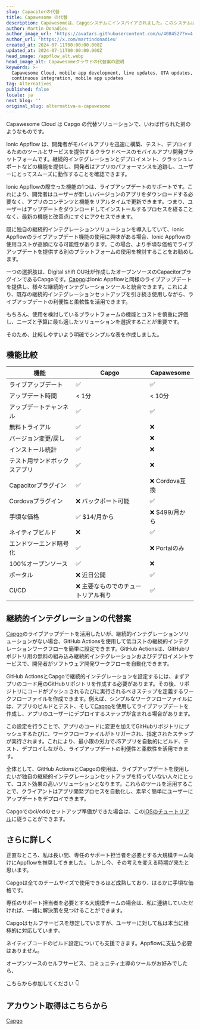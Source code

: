 ```yaml
---
slug: Capacitorの代替
title: Capawesome の代替
description: Capawesomeは、Capgoシステムにインスパイアされました。このシステムはCapgoほど完全ではありませんが、良い代替手段です。
author: Martin Donadieu
author_image_url: 'https://avatars.githubusercontent.com/u/4084527?v=4'
author_url: 'https://x.com/martindonadieu'
created_at: 2024-07-11T00:00:00.000Z
updated_at: 2024-07-11T00:00:00.000Z
head_image: /appflow_alt.webp
head_image_alt: Capawesomeクラウドの代替案の説明
keywords: >-
  Capawesome Cloud, mobile app development, live updates, OTA updates,
  continuous integration, mobile app updates
tag: Alternatives
published: false
locale: ja
next_blog: ''
original_slug: alternativa-a-capawesome
---
```

Capawesome Cloud は Capgo の代替ソリューションで、いわば作られた弟のようなものです。

Ionic Appflow は、開発者がモバイルアプリを迅速に構築、テスト、デプロイするためのツールとサービスを提供するクラウドベースのモバイルアプリ開発プラットフォームです。継続的インテグレーションとデプロイメント、クラッシュレポートなどの機能を提供し、開発者はアプリのパフォーマンスを追跡し、ユーザーにとってスムーズに動作することを確認できます。

Ionic Appflowの際立った機能の1つは、ライブアップデートのサポートです。これにより、開発者はユーザーが新しいバージョンのアプリをダウンロードする必要なく、アプリのコンテンツと機能をリアルタイムで更新できます。つまり、ユーザーはアップデートをダウンロードしてインストールするプロセスを経ることなく、最新の機能と改善点にすぐにアクセスできます。

既に独自の継続的インテグレーションソリューションを導入していて、Ionic Appflowのライブアップデート機能の使用に興味がある場合、Ionic Appflowの使用コストが高額になる可能性があります。この場合、より手頃な価格でライブアップデートを提供する別のプラットフォームの使用を検討することをお勧めします。

一つの選択肢は、Digital shift OU社が作成したオープンソースのCapacitorプラグインであるCapgoです。[Capgo](/register/)はIonic Appflowと同様のライブアップデートを提供し、様々な継続的インテグレーションツールと統合できます。これにより、既存の継続的インテグレーションセットアップを引き続き使用しながら、ライブアップデートの利便性と柔軟性を活用できます。

もちろん、使用を検討しているプラットフォームの機能とコストを慎重に評価し、ニーズと予算に最も適したソリューションを選択することが重要です。

そのため、比較しやすいよう明確でシンプルな表を作成しました。

## 機能比較

| 機能 | Capgo | Capawesome |
| --- | --- | --- |
| ライブアップデート | ✅ | ✅ |
| アップデート時間 | < 1分 | < 10分 |
| アップデートチャンネル | ✅ | ✅ |
| 無料トライアル | ✅ | ❌ |
| バージョン変更/戻し | ✅ | ❌ |
| インストール統計 | ✅ | ❌ |
| テスト用サンドボックスアプリ | ✅ | ❌ |
| Capacitorプラグイン | ✅ | ❌ Cordova互換 |
| Cordovaプラグイン | ❌ バックポート可能 | ✅ |
| 手頃な価格 | ✅ $14/月から | ❌ $499/月から |
| ネイティブビルド | ❌ | ✅ |
| エンドツーエンド暗号化 | ✅ | ❌ Portalのみ |
| 100%オープンソース | ✅ | ❌ |
| ポータル | ❌ 近日公開 | ✅ |
| CI/CD | ❌ 主要なものでのチュートリアル有り | ✅ |

## 継続的インテグレーションの代替案

[Capgo](https://capgo.app/pricing/)のライブアップデートを活用したいが、継続的インテグレーションソリューションがない場合、GitHub Actionsを使用して低コストの継続的インテグレーションワークフローを簡単に設定できます。GitHub Actionsは、GitHubリポジトリ用の無料の組み込み継続的インテグレーションおよびデプロイメントサービスで、開発者がソフトウェア開発ワークフローを自動化できます。

GitHub ActionsとCapgoで継続的インテグレーションを設定するには、まずアプリのコード用のGitHubリポジトリを作成する必要があります。その後、リポジトリにコードがプッシュされるたびに実行されるべきステップを定義するワークフローファイルを作成できます。例えば、シンプルなワークフローファイルには、アプリのビルドとテスト、そして[Capgo](/register/)を使用してライブアップデートを作成し、アプリのユーザーにデプロイするステップが含まれる場合があります。

この設定を行うことで、アプリのコードに変更を加えてGitHubリポジトリにプッシュするたびに、ワークフローファイルがトリガーされ、指定されたステップが実行されます。これにより、最小限の労力でJSアプリを自動的にビルド、テスト、デプロイしながら、ライブアップデートの利便性と柔軟性を活用できます。

全体として、GitHub ActionsとCapgoの使用は、ライブアップデートを使用したいが独自の継続的インテグレーションセットアップを持っていない人々にとって、コスト効果の高いソリューションとなります。これらのツールを活用することで、クライアントはアプリ開発プロセスを自動化し、素早く簡単にユーザーにアップデートをデプロイできます。

Capgoでのci/cdのセットアップ準備ができた場合は、この[iOSのチュートリアル](https://capgo.app/blog/automatic-capacitor-android-build-github-action/)に従うことができます。

## さらに詳しく

正直なところ、私は長い間、専任のサポート担当者を必要とする大規模チーム向けにAppflowを推奨してきました。
しかし今、その考えを変える時期が来たと思います。

Capgoは全てのチームサイズで使用できるほど成熟しており、はるかに手頃な価格です。

専任のサポート担当者を必要とする大規模チームの場合は、私に連絡していただければ、一緒に解決策を見つけることができます。

Capgoはセルフサービスを想定していますが、ユーザーに対して私は本当に積極的に対応しています。

ネイティブコードのビルド設定についても支援できます。Appflowに支払う必要はありません。

オープンソースのセルフサービス、コミュニティ主導のツールがお好みでしたら、

こちらから参加してください 👇

## アカウント取得はこちらから

[Capgo](/register/)

